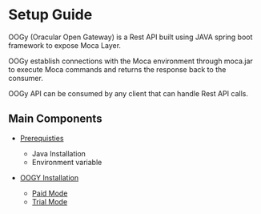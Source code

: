# Setup Guide

OOGy (Oracular Open Gateway) is a Rest API built using JAVA spring boot framework to expose Moca Layer. 

OOGy establish connections with the Moca environment through moca.jar to execute Moca commands and returns the response back to the consumer. 

OOGy API can be consumed by any client that can handle Rest API calls.

## Main Components

- [Prerequisties](/gettingstarted/java.md)
    - Java Installation
    - Environment variable

- [OOGY Installation](gettingstarted/downloadoogy.md)
    - [Paid Mode](gettingstarted/installationpaidmode.md)
    - [Trial Mode](gettingstarted/installationtrialmode.md)

